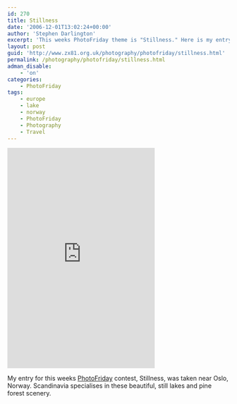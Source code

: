 ```yaml
---
id: 270
title: Stillness
date: '2006-12-01T13:02:24+00:00'
author: 'Stephen Darlington'
excerpt: 'This weeks PhotoFriday theme is "Stillness." Here is my entry.'
layout: post
guid: 'http://www.zx81.org.uk/photography/photofriday/stillness.html'
permalink: /photography/photofriday/stillness.html
adman_disable:
    - 'on'
categories:
    - PhotoFriday
tags:
    - europe
    - lake
    - norway
    - PhotoFriday
    - Photography
    - Travel
---
```


<iframe allowfullscreen="" frameborder="0" height="500" loading="lazy" mozallowfullscreen="" msallowfullscreen="" oallowfullscreen="" src="https://www.flickr.com/photos/stephendarlington/5195668416/player/" webkitallowfullscreen="" width="334"></iframe>

My entry for this weeks [PhotoFriday](http://www.photofriday.com/archives/challenge/000619.php "PhotoFriday: Stillness") contest, Stillness, was taken near Oslo, Norway. Scandinavia specialises in these beautiful, still lakes and pine forest scenery.